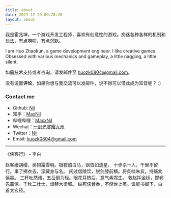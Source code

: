 ```yaml
---
title: about
date: 2021-12-29 09:20:20
layout: about
---
```


我是霍兆坤，一个游戏开发工程师，喜欢有创意性的游戏。痴迷各种各样的机制和玩法，有点唠叨，有点沉默。

I am Huo Zhaokun, a game development engineer. I like creative games. Obsessed with various mechanics and gameplay, a little nagging, a little silent.

如需技术支持或者咨询，请发邮件至 [huozk0804@gmail.com](mailto:huozk0804@gmail.com)。 

没有设置**评论**，如果你想与我交流可以发邮件，说不得可以借此成为知音呢？ :) 

### Contact me

* Github: [Nil](https://github.com/huozk0804)
* 知乎：[MaxNil](https://www.zhihu.com/people/fanxingyunchen)
* 哔哩哔哩：[MaxxNil](https://space.bilibili.com/279014900)
* Wechat：[一剑光寒耀九州](/images/public/wechat.webp)
* Twitter：[Nil](https://twitter.com/huozk_nil)
* Email: [huozk0804@gmail.com](mailto:huozk0804@gmail.com)

---

《侠客行》 - 李白

赵客缦胡缨，吴钩霜雪明。银鞍照白马，飒沓如流星。
十步杀一人，千里不留行。事了拂衣去，深藏身与名。
闲过信陵饮，脱剑膝前横。将炙啖朱亥，持觞劝侯嬴。
三杯吐然诺，五岳倒为轻。眼花耳热后，意气素霓生。
救赵挥金槌，邯郸先震惊。千秋二壮士，烜赫大梁城。
纵死侠骨香，不惭世上英。谁能书阁下，白首太玄经。
